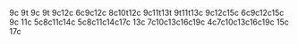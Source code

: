 9c
9t
9c
9t
9c12c
6c9c12c
8c10t12c
9c11t13t
9t11t13c
9c12c15c
6c9c12c15c
9c
11c
5c8c11c14c
5c8c11c14c17c
13c
7c10c13c16c19c
4c7c10c13c16c19c
15c
17c